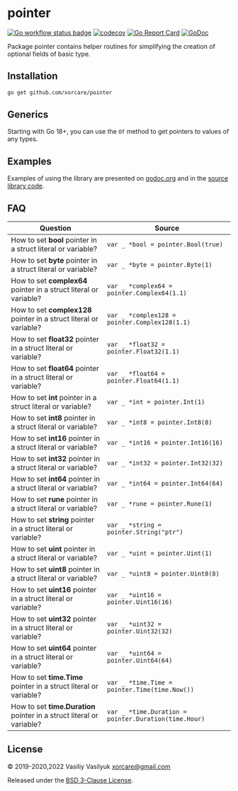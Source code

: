 # pointer

[![Go workflow status badge](https://github.com/xorcare/pointer/actions/workflows/go.yml/badge.svg?branch=main)](https://github.com/xorcare/pointer/actions/workflows/go.yml)
[![codecov](https://codecov.io/gh/xorcare/pointer/badge.svg?branch=main)](https://codecov.io/gh/xorcare/pointer)
[![Go Report Card](https://goreportcard.com/badge/github.com/xorcare/pointer)](https://goreportcard.com/report/github.com/xorcare/pointer)
[![GoDoc](https://godoc.org/github.com/xorcare/pointer?status.svg)](https://pkg.go.dev/github.com/xorcare/pointer)

Package pointer contains helper routines for simplifying the creation
of optional fields of basic type.

## Installation

```bash
go get github.com/xorcare/pointer
```

## Generics

Starting with Go 18+, you can use the `Of` method to get pointers to values of any types.

## Examples

Examples of using the library are presented on [godoc.org][GDE]
and in the [source library code][SCE].

## FAQ

| Question                                                              | Source                                               |
|-----------------------------------------------------------------------|------------------------------------------------------|
| How to set **bool** pointer in a struct literal or variable?          | `var _ *bool = pointer.Bool(true)`                   |
| How to set **byte** pointer in a struct literal or variable?          | `var _ *byte = pointer.Byte(1)`                      |
| How to set **complex64** pointer in a struct literal or variable?     | `var _ *complex64 = pointer.Complex64(1.1)`          |
| How to set **complex128** pointer in a struct literal or variable?    | `var _ *complex128 = pointer.Complex128(1.1)`        |
| How to set **float32** pointer in a struct literal or variable?       | `var _ *float32 = pointer.Float32(1.1)`              |
| How to set **float64** pointer in a struct literal or variable?       | `var _ *float64 = pointer.Float64(1.1)`              |
| How to set **int** pointer in a struct literal or variable?           | `var _ *int = pointer.Int(1)`                        |
| How to set **int8** pointer in a struct literal or variable?          | `var _ *int8 = pointer.Int8(8)`                      |
| How to set **int16** pointer in a struct literal or variable?         | `var _ *int16 = pointer.Int16(16)`                   |
| How to set **int32** pointer in a struct literal or variable?         | `var _ *int32 = pointer.Int32(32)`                   |
| How to set **int64** pointer in a struct literal or variable?         | `var _ *int64 = pointer.Int64(64)`                   |
| How to set **rune** pointer in a struct literal or variable?          | `var _ *rune = pointer.Rune(1)`                      |
| How to set **string** pointer in a struct literal or variable?        | `var _ *string = pointer.String("ptr")`              |
| How to set **uint** pointer in a struct literal or variable?          | `var _ *uint = pointer.Uint(1)`                      |
| How to set **uint8** pointer in a struct literal or variable?         | `var _ *uint8 = pointer.Uint8(8)`                    |
| How to set **uint16** pointer in a struct literal or variable?        | `var _ *uint16 = pointer.Uint16(16)`                 |
| How to set **uint32** pointer in a struct literal or variable?        | `var _ *uint32 = pointer.Uint32(32)`                 |
| How to set **uint64** pointer in a struct literal or variable?        | `var _ *uint64 = pointer.Uint64(64)`                 |
| How to set **time.Time** pointer in a struct literal or variable?     | `var _ *time.Time = pointer.Time(time.Now())`        |
| How to set **time.Duration** pointer in a struct literal or variable? | `var _ *time.Duration = pointer.Duration(time.Hour)` |

## License

© 2019-2020,2022 Vasiliy Vasilyuk <xorcare@gmail.com>

Released under the [BSD 3-Clause License].

[BSD 3-Clause License]: https://github.com/xorcare/pointer/blob/main/LICENSE 'BSD 3-Clause "New" or "Revised" License'
[GDE]: https://godoc.org/github.com/xorcare/pointer#pkg-examples 'Examples of using package pointer'
[SCE]: https://github.com/xorcare/pointer/blob/main/example_test.go 'Source code examples of using package pointer'
